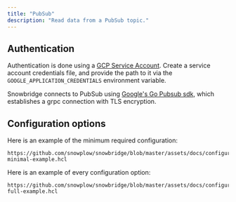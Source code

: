 ```yaml
---
title: "PubSub"
description: "Read data from a PubSub topic."
---
```


## Authentication

Authentication is done using a [GCP Service Account](https://cloud.google.com/docs/authentication/application-default-credentials#attached-sa). Create a service account credentials file, and provide the path to it via the `GOOGLE_APPLICATION_CREDENTIALS` environment variable.

Snowbridge connects to PubSub using [Google's Go Pubsub sdk](https://cloud.google.com/go/pubsub), which establishes a grpc connection with TLS encryption.

## Configuration options

Here is an example of the minimum required configuration:

```hcl reference
https://github.com/snowplow/snowbridge/blob/master/assets/docs/configuration/sources/pubsub-minimal-example.hcl
```

Here is an example of every configuration option:

```hcl reference
https://github.com/snowplow/snowbridge/blob/master/assets/docs/configuration/sources/pubsub-full-example.hcl
```
